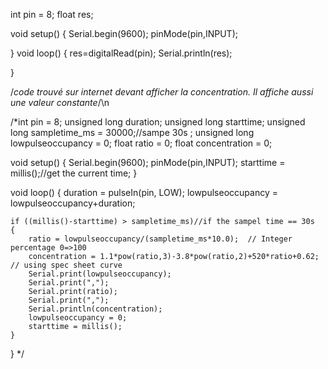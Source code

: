 int pin = 8;
float res;

 
void setup() 
{
    Serial.begin(9600);
    pinMode(pin,INPUT);

}
void loop() 
{
    res=digitalRead(pin);
    Serial.println(res);

}

/*code trouvé sur internet devant afficher la concentration. Il affiche aussi une valeur constante*/\n


/*int pin = 8;
unsigned long duration;
unsigned long starttime;
unsigned long sampletime_ms = 30000;//sampe 30s ;
unsigned long lowpulseoccupancy = 0;
float ratio = 0;
float concentration = 0;
 
void setup() 
{
    Serial.begin(9600);
    pinMode(pin,INPUT);
    starttime = millis();//get the current time;
}
 
void loop() 
{
    duration = pulseIn(pin, LOW);
    lowpulseoccupancy = lowpulseoccupancy+duration;
 
    if ((millis()-starttime) > sampletime_ms)//if the sampel time == 30s
    {
        ratio = lowpulseoccupancy/(sampletime_ms*10.0);  // Integer percentage 0=>100
        concentration = 1.1*pow(ratio,3)-3.8*pow(ratio,2)+520*ratio+0.62; // using spec sheet curve
        Serial.print(lowpulseoccupancy);
        Serial.print(",");
        Serial.print(ratio);
        Serial.print(",");
        Serial.println(concentration);
        lowpulseoccupancy = 0;
        starttime = millis();
    }
}
*/ 
